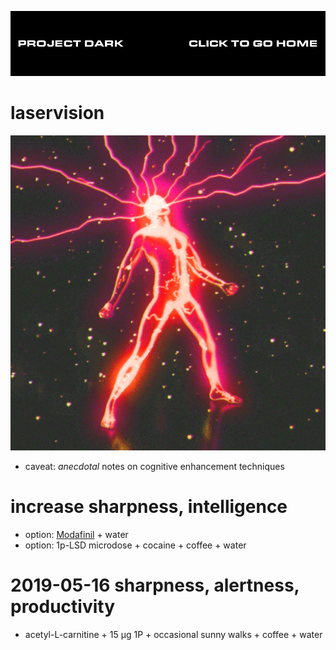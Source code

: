 [![](media/project_dark_home.png)](documentation.md)

# laservision

![](media/dualvoidanima_tumblr_pau1xuwBQ41whahvko1_540.gif)

- caveat: *anecdotal* notes on cognitive enhancement techniques

# increase sharpness, intelligence

- option: [Modafinil](Modafinil.html) + water
- option: 1p-LSD microdose + cocaine + coffee + water

# 2019-05-16 sharpness, alertness, productivity

- acetyl-L-carnitine + 15 μg 1P + occasional sunny walks + coffee + water
